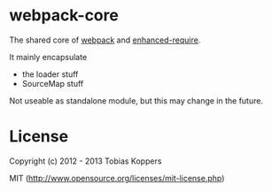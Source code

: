 # webpack-core

The shared core of [webpack](https://github.com/webpack/webpack) and [enhanced-require](https://github.com/webpack/enhanced-require).

It mainly encapsulate

* the loader stuff
* SourceMap stuff

Not useable as standalone module, but this may change in the future.

# License

Copyright (c) 2012 - 2013 Tobias Koppers

MIT (http://www.opensource.org/licenses/mit-license.php)